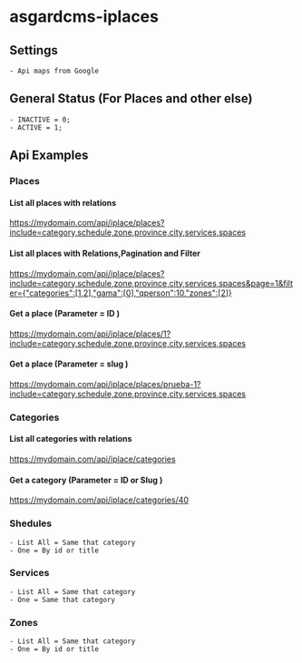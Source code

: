 # asgardcms-iplaces

## Settings
    - Api maps from Google

## General Status (For Places and other else)
    - INACTIVE = 0;
    - ACTIVE = 1;
  
## Api Examples


### Places

#### List all places with relations

https://mydomain.com/api/iplace/places?include=category,schedule,zone,province,city,services,spaces

#### List all places with Relations,Pagination and Filter

https://mydomain.com/api/iplace/places?include=category,schedule,zone,province,city,services,spaces&page=1&filter={"categories":[1,2],"gama":[0],"qperson":10,"zones":[2]}

#### Get a place (Parameter = ID )

https://mydomain.com/api/iplace/places/1?include=category,schedule,zone,province,city,services,spaces

#### Get a place (Parameter = slug )

https://mydomain.com/api/iplace/places/prueba-1?include=category,schedule,zone,province,city,services,spaces

### Categories

#### List all categories with relations

https://mydomain.com/api/iplace/categories

#### Get a category (Parameter = ID or Slug )

https://mydomain.com/api/iplace/categories/40


### Shedules
    - List All = Same that category
    - One = By id or title

### Services
    - List All = Same that category
    - One = Same that category

### Zones
    - List All = Same that category
    - One = By id or title


